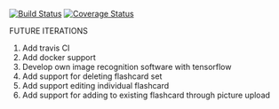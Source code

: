 [![Build Status](https://travis-ci.org/MaxwellWong-91/FlashCard.svg?branch=master)](https://travis-ci.org/MaxwellWong-91/FlashCard)
[![Coverage Status](https://coveralls.io/repos/github/MaxwellWong-91/FlashCard/badge.svg?branch=master)](https://coveralls.io/github/MaxwellWong-91/FlashCard?branch=master)

FUTURE ITERATIONS
1) Add travis CI
2) Add docker support
3) Develop own image recognition software with tensorflow
4) Add support for deleting flashcard set
5) Add support editing individual flashcard
6) Add support for adding to existing flashcard through picture upload
